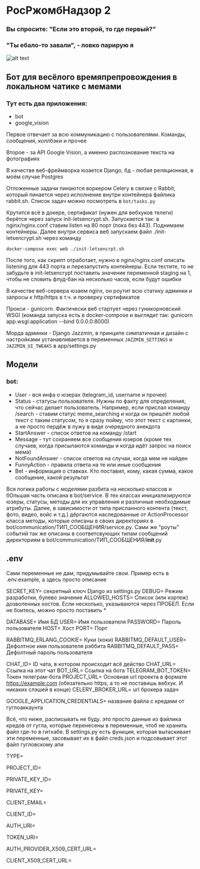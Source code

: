 # РосРжомбНадзор 2

### Вы спросите: "Если это второй, то где первый?"

### "Ты ебало-то завали", - ловко парирую я

![alt text](https://bestmemes.ucoz.net/_nw/2/59797818.jpg)

## Бот для весёлого времяпрепровождения в локальном чатике с мемами

### Тут есть два приложения:

* bot
* google_vision

Первое отвечает за всю коммуникацию с пользователями. Команды, сообщения, коллбэки и прочее

Второе - за API Google Vision, а именно распознование текста на фотографиях

В качестве веб-фреймворка юзается Django, бд - любая реляционная, в моём случае Postgres

Отложенные задачи пинаются воркером Celery в связке с Rabbit, который пинается через исполнение внутри контейнера
файлика rabbit.sh. Список задач можно посмотреть в `bot/tasks.py`

Крутится всё в докере, сертификат (нужен для вебхуков телеги) берётся через запуск
init-letsencrypt.sh. Запускается так: в nginx/nginx.conf ставим listen на 80 порт (пока без 443). Поднимаем
контейнеры. Далее внутри сервиса веб запускаем файл ./init-letsencrypt.sh через команду

`docker-compose exec web ./init-letsencrpt.sh`

После того, как скрипт отработает, нужно в nginx/nginx.conf описать listening для 443 порта и перезапустить контейнеры.
Если тестите, то не забудьте в init-letsencrypt поставить значение переменной staging на 1, чтобы не словить флуд-бан на
несколько часов, если будут ошибки

В качестве веб-сервера юзаем nginx, он роутит всю статику админки и запросы к http/https в т.ч. и проверку сертификатов

Прокси - gunicorn. Фактически веб стартует через гуникорновский WSGI (команда запуска есть в docker-compose и выглядит так:
gunicorn app.wsgi:application --bind 0.0.0.0:8000)

Морда админки - Django Jazzmin, в принципе симпатичная и дизайн с настройками устанавливается в переменных
`JAZZMIN_SETTINGS` и `JAZZMIN_UI_TWEAKS` в app/settings.py

## Модели

### bot:

* User - вся инфа о юзерах (telegram_id, username и прочее)
* Status - статусы пользователя. Нужны по факту для определения, что сейчас делает пользователь. Например, если прислал команду
/search - ставим статус meme_searching и когда он пришлёт любой текст с таким статусом, то я
сразу пойму, что этот текст с картинки, а не просто пердёж в лужу в виде очередного анекдота
* StartAnswer - список ответов на команду /start
* Message - тут сохраняем все сообщения юзеров (кроме тех случаев, когда присылаются команды и когда идёт запрос на поиск мема)
* NotFoundAnswer - список ответов на случаи, когда мем не найден
* FunnyAction - правила ответа на те или иные сообщения
* Bet - информация о ставках. Кто поставил, кому, какая сумма, какое сообщение, какой результат

Вся логика работы с моделями разбита на несколько классов и бОльшая часть описана в bot/service. В тех классах
инициализируются юзеры, статусы, методы для их управления и различные необходимые атрибуты. Далее, в зависимости
от типа присланного контента (текст, фото, видео, войс и т.д.) дёргаются наследованные от ActionProcessor класса методы,
которые описаны в своих директориях в bot/communication/ТИП_СООБЩЕНИЯ/service.py. Сами же "роуты" событий так
же описаны в соответсвующих типам сообщений директориям в bot/communication/ТИП_СООБЩЕНИЯ/__init__.py

## .env

Сами переменные не дам, придумывайте свои. Пример есть в .env.example, а здесь просто описание

SECRET_KEY= секретный ключ Django из settings.py
DEBUG= Режим разработки, булево значение
ALLOWED_HOSTS= Список (или кортеж) дозволенных хостов. Если несколько, указываются через ПРОБЕЛ. Если не боитесь, можно просто поставить *

DATABASE= Имя БД
USER= Имя пользователя
PASSWORD= Пароль пользователя
HOST= Хост
PORT= Порт

RABBITMQ_ERLANG_COOKIE= Куки (коки)
RABBITMQ_DEFAULT_USER= Дефолтное имя пользователя рэббита
RABBITMQ_DEFAULT_PASS= Дефолтный пароль пользователя

CHAT_ID= ID чата, в котором происходит всё действо
CHAT_URL= Ссылка на этот чат
BOT_URL= Ссылка на бота
TELEGRAM_BOT_TOKEN= Токен телеграм-бота
PROJECT_URL= Основная url проекта в формате https://example.com (обязательно https, а то не поставишь вебхук. И никаких слэшей в конце)
CELERY_BROKER_URL= url брокера задач

GOOGLE_APPLICATION_CREDENTIALS= название файла с кредами от гуглоаккаунта


Всё, что ниже, расписывать не буду. это просто данные из файлика кредов от гугла, которые перенесены в переменные, чтоб не хранить файл где-то в гитхабе.
В settings.py есть функция, которая вытаскивает эти переменные, засовывает их в файл creds.json и подсовывает этот файл гугловскому апи

TYPE=

PROJECT_ID=

PRIVATE_KEY_ID=

PRIVATE_KEY=

CLIENT_EMAIL=

CLIENT_ID=

AUTH_URI=

TOKEN_URI=

AUTH_PROVIDER_X509_CERT_URL=

CLIENT_X509_CERT_URL=
